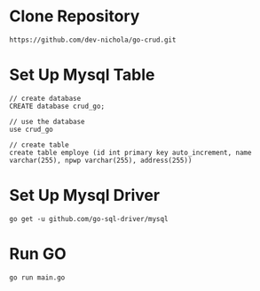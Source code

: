 # Clone Repository
```
https://github.com/dev-nichola/go-crud.git
```

# Set Up Mysql Table
```
// create database
CREATE database crud_go;

// use the database
use crud_go

// create table
create table employe (id int primary key auto_increment, name varchar(255), npwp varchar(255), address(255))

```
# Set Up Mysql Driver
```
go get -u github.com/go-sql-driver/mysql
```

# Run GO
```
go run main.go
```